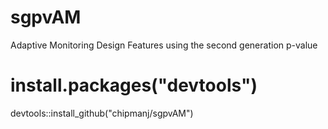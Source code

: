 # sgpvAM
Adaptive Monitoring Design Features using the second generation p-value


# install.packages("devtools")
devtools::install_github("chipmanj/sgpvAM")
